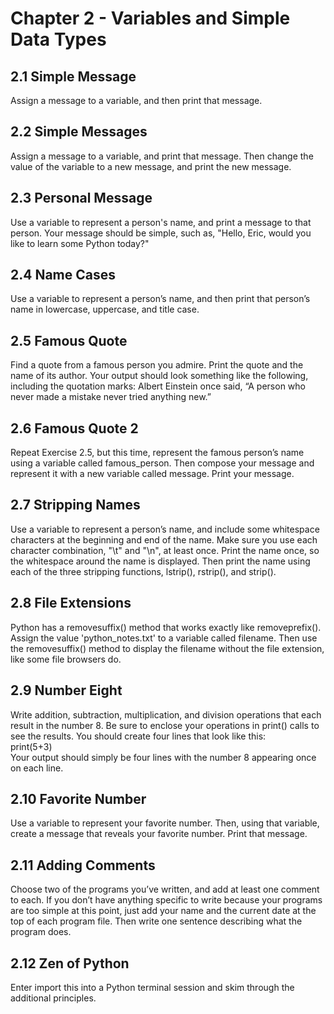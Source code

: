 <h1>Chapter 2 - Variables and Simple Data Types</h1>

<h2>2.1 Simple Message</h2>
<p>
    Assign a message to a variable, and then print that
    message.
</p>

<h2>2.2 Simple Messages</h2>
<p>
    Assign a message to a variable, and print that message.
    Then change the value of the variable to a new message, and print the new
    message.
</p>

<h2>2.3 Personal Message</h2>
<p>
    Use a variable to represent a person's name, and print
    a message to that person. Your message should be simple, such as, "Hello, Eric,
    would you like to learn some Python today?"
</p>

<h2>2.4 Name Cases</h2>
<p>
    Use a variable to represent a person’s name, and then print
    that person’s name in lowercase, uppercase, and title case. 
</p>

<h2>2.5 Famous Quote</h2>
<p>
    Find a quote from a famous person you admire. Print the
    quote and the name of its author. Your output should look something like the
    following, including the quotation marks:
    Albert Einstein once said, “A person who never made a mistake never
    tried anything new.” 
</p>

<h2>2.6 Famous Quote 2</h2>
<p>
    Repeat Exercise 2.5, but this time, represent the
    famous person’s name using a variable called famous_person. Then compose
    your message and represent it with a new variable called message. Print your
    message.
</p>

<h2>2.7 Stripping Names</h2>
<p>
    Use a variable to represent a person’s name, and
    include some whitespace characters at the beginning and end of the name.
    Make sure you use each character combination, "\t" and "\n", at least once.
    Print the name once, so the whitespace around the name is displayed. Then
    print the name using each of the three stripping functions, lstrip(), rstrip(), and
    strip().
</p>

<h2>2.8 File Extensions</h2>
<p>
    Python has a removesuffix() method that works exactly like removeprefix().
    Assign the value 'python_notes.txt' to a variable called filename. Then
    use the removesuffix() method to display the filename without the file extension,
    like some file browsers do.
</p>

<h2>2.9 Number Eight</h2>
<p>
    Write addition, subtraction, multiplication, and division
    operations that each result in the number 8. Be sure to enclose your operations
    in print() calls to see the results. You should create four lines that look like this:<br>
    print(5+3)
    <br>Your output should simply be four lines with the number 8 appearing once
    on each line.
</p>

<h2>2.10 Favorite Number</h2>
<p>
    Use a variable to represent your favorite number.
    Then, using that variable, create a message that reveals your favorite number.
    Print that message.
</p>

<h2>2.11 Adding Comments</h2>
<p>
    Choose two of the programs you’ve written, and
    add at least one comment to each. If you don’t have anything specific to write
    because your programs are too simple at this point, just add your name and
    the current date at the top of each program file. Then write one sentence
    describing what the program does.
</p>

<h2>2.12 Zen of Python</h2>
<p>
    Enter import this into a Python terminal session and skim
    through the additional principles.
</p>
